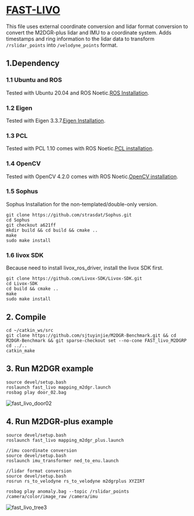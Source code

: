 # [FAST-LIVO](https://github.com/hku-mars/FAST-LIVO?tab=readme-ov-file) 
This file uses external coordinate conversion and lidar format conversion to convert the M2DGR-plus lidar and IMU to a coordinate system. Adds timestamps and ring information to the lidar data to transform `/rslidar_points` into `/velodyne_points` format.
##  1.Dependency
### 1.1 Ubuntu and ROS
Tested with Ubuntu 20.04 and ROS Noetic.[ROS Installation](https://wiki.ros.org/ROS/Installation).
### 1.2 Eigen
Tested with Eigen 3.3.7.[Eigen Installation](https://eigen.tuxfamily.org/index.php?title=Main_Page).
### 1.3 PCL
Tested with PCL 1.10 comes with ROS Noetic.[PCL installation](https://pointclouds.org/).
### 1.4 OpenCV
Tested with OpenCV 4.2.0 comes with ROS Noetic.[OpenCV installation](https://opencv.org/).
### 1.5 Sophus
Sophus Installation for the non-templated/double-only version.
```
git clone https://github.com/strasdat/Sophus.git
cd Sophus
git checkout a621ff
mkdir build && cd build && cmake ..
make
sudo make install
```
### 1.6 livox SDK
Because need to install livox_ros_driver, install the livox SDK first.
```
git clone https://github.com/Livox-SDK/Livox-SDK.git
cd Livox-SDK
cd build && cmake ..
make
sudo make install
```
## 2. Compile
```
cd ~/catkin_ws/src
git clone https://github.com/sjtuyinjie/M2DGR-Benchmark.git && cd M2DGR-Benchmark && git sparse-checkout set --no-cone FAST_livo_M2DGRP
cd ../..
catkin_make
```
## 3. Run M2DGR example
```
source devel/setup.bash
roslaunch fast_livo mapping_m2dgr.launch
rosbag play door_02.bag 
```
![fast_livo_door02](https://github.com/sjtuyinjie/M2DGR-Benchmark/blob/main/FAST_livo_M2DGRP/image/Peek%202024-10-13%2013-57.gif)
## 4. Run M2DGR-plus example
```
source devel/setup.bash
roslaunch fast_livo mapping_m2dgr_plus.launch

//imu coordinate conversion
source devel/setup.bash
roslaunch imu_transformer ned_to_enu.launch

//lidar format conversion
source devel/setup.bash
rosrun rs_to_velodyne rs_to_velodyne m2dgrplus XYZIRT

rosbag play anomaly.bag --topic /rslidar_points /camera/color/image_raw /camera/imu
```
![fast_livo_tree3](https://github.com/sjtuyinjie/M2DGR-Benchmark/blob/main/FAST_livo_M2DGRP/image/plus.gif)
